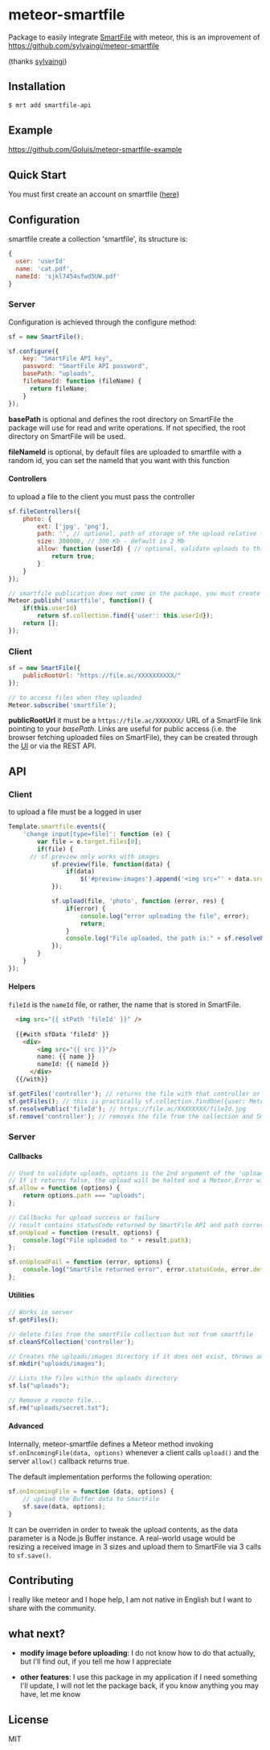 meteor-smartfile
================

Package to easily integrate [SmartFile](https://www.smartfile.com/developer/) with meteor, this is an improvement of
https://github.com/sylvaingi/meteor-smartfile 

(thanks [sylvaingi](https://github.com/sylvaingi))
## Installation

```sh
$ mrt add smartfile-api
```

## Example

https://github.com/Goluis/meteor-smartfile-example

## Quick Start
You must first create an account on smartfile ([here](https://app.smartfile.com/dev/signup/))

## Configuration
smartfile create a collection 'smartfile', its structure is:
```js
{
  user: 'userId'
  name: 'cat.pdf',
  nameId: 'sjkl7454sfwd5UW.pdf'
}
```

### Server
Configuration is achieved through the configure method:

```js
sf = new SmartFile();

sf.configure({
    key: "SmartFile API key",
    password: "SmartFile API password",
    basePath: "uploads",
    fileNameId: function (fileName) {
      return fileName;
    }
});
```
**basePath** is optional and defines the root directory on SmartFile the package will
use for read and write operations. If not specified, the root directory on SmartFile will be used.

**fileNameId** is optional, by default files are uploaded to smartfile with a random id, you can set the nameId that you want with this function


#### Controllers
to upload a file to the client you must pass the controller
```js
sf.fileControllers({
	photo: {
		ext: ['jpg', 'png'],
		path: '', // optional, path of storage of the upload relative to basePath
		size: 300000, // 300 Kb - default is 2 Mb
		allow: function (userId) { // optional, validate uploads to this controller
			return true;
		}
	}
});

// smartfile publication does not come in the package, you must create it
Meteor.publish('smartfile', function() {
	if(this.userId)
		return sf.collection.find({'user': this.userId});
	return [];
});
```

### Client
```js
sf = new SmartFile({
	publicRootUrl: "https://file.ac/XXXXXXXXXX/"
});

// to access files when they uploaded
Meteor.subscribe('smartfile');
```

**publicRootUrl** it must be a `https://file.ac/XXXXXXX/` URL of a SmartFile link 
pointing to your *basePath*.
Links are useful for public access (i.e. the browser fetching uploaded files on SmartFile), 
they can be created through the [UI](https://app.smartfile.com) or via the REST API.

## API

### Client
to upload a file must be a logged in user
```js
Template.smartfile.events({
	'change input[type=file]': function (e) {
		var file = e.target.files[0];
		if(file) {
      // sf.preview only works with images
			sf.preview(file, function(data) {
				if(data)
					$('#preview-images').append('<img src="' + data.src + '"> ' + data.width +'x' + data.height + ' ' + data.size + ' ' + data.type + ' ' + data.name + '<br>');
			});

			sf.upload(file, 'photo', function (error, res) {
				if(error) {
					console.log("error uploading the file", error);
					return;
				}
				console.log("File uploaded, the path is:" + sf.resolvePublic(res.nameId));
			});
		}
	}
});
```

#### Helpers
`fileId` is the `nameId` file, or rather, the name that is stored in SmartFile.
```html
  <img src="{{ stPath 'fileId' }}" />
  
  {{#with sfData 'fileId' }}
    <div>
	  	<img src="{{ src }}"/>
	  	name: {{ name }}
	  	nameId: {{ nameId }}
	  </div>
  {{/with}}
```

```js
sf.getFiles('controller'); // returns the file with that controller or undefined
sf.getFiles(); // this is practically sf.collection.findOne({user: Meteor.userId()});
sf.resolvePublic('fileId'); // https://file.ac/XXXXXXXX/fileId.jpg
sf.remove('controller'); // removes the file from the collection and SmartFile
```

### Server

#### Callbacks

```js
// Used to validate uploads, options is the 2nd argument of the 'upload()' client call
// If it returns false, the upload will be halted and a Meteor.Error with status 403 will be thrown
sf.allow = function (options) {
    return options.path === "uploads";
};

// Callbacks for upload success or failure
// result contains statusCode returned by SmartFile API and path corresponding to the upload
sf.onUpload = function (result, options) {
    console.log("File uploaded to " + result.path);
};

sf.onUploadFail = function (error, options) {
    console.log("SmartFile returned error", error.statusCode, error.detail);
};
```

#### Utilities

```js
// Works in server
sf.getFiles();

// delete files from the smartFile collection but not from smartfile
sf.cleanSfCollection('controller');

// Creates the uploads/images directory if it does not exist, throws an error otherwise
sf.mkdir("uploads/images");

// Lists the files within the uploads directory
sf.ls("uploads");

// Remove a remote file...
sf.rm("uploads/secret.txt");
```

#### Advanced

Internally, meteor-smartfile defines a Meteor method invoking `sf.onIncomingFile(data, options)` 
whenever a client calls `upload()` and the server `allow()` callback returns true.  

The default implementation performs the following operation:
```js
sf.onIncomingFile = function (data, options) {
    // upload the Buffer data to SmartFile
    sf.save(data, options);
}
```

It can be overriden in order to tweak the upload contents, as the data parameter is a Node.js Buffer instance. 
A real-world usage would be resizing a received image in 3 sizes and upload them 
to SmartFile via 3 calls to `sf.save()`.

## Contributing

I really like meteor and I hope help, I am not native in English but I want to share with the community.

## what next?
* **modify image before uploading**: I do not know how to do that actually, but I'll find out, if you tell me how I appreciate

* **other features**: I use this package in my application if I need something I'll update, I will not let the package back, if you know anything you may have, let me know

## License

MIT


